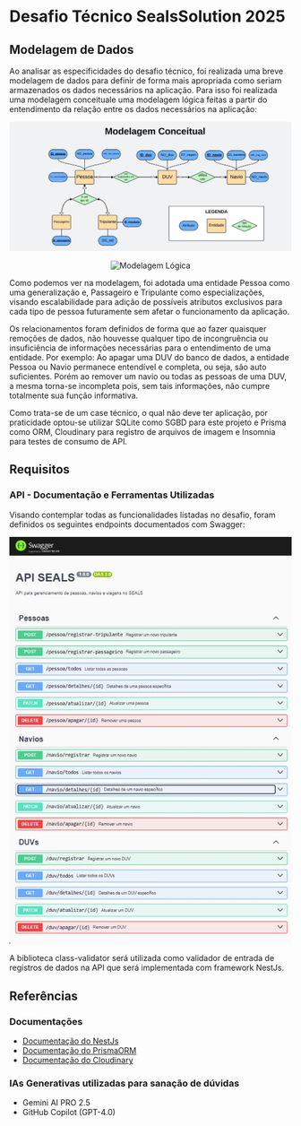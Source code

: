 # Desafio Técnico SealsSolution 2025

## Modelagem de Dados

Ao analisar as especificidades do desafio técnico, foi realizada uma breve modelagem de dados para definir de forma mais apropriada como seriam armazenados os dados necessários na aplicação. Para isso foi realizada uma modelagem conceituale uma modelagem lógica feitas a partir do entendimento da relação entre os dados necessários na aplicação: 

<p align="center">
  <img src="./arquivos%20de%20entrega/Modelagem%20Conceitual_page-0001.jpg" alt="Modelagem Conceitual">
</p>
<p align="center">
  <img src="./arquivos%20de%20entrega/Modelagem%20Lógica_page-0001.jpg" alt="Modelagem Lógica">
</p>


Como podemos ver na modelagem, foi adotada uma entidade Pessoa como uma generalização e, Passageiro e Tripulante como especializações, visando escalabilidade para adição de possíveis atributos exclusivos para cada tipo de pessoa futuramente sem afetar o funcionamento da aplicação.

Os relacionamentos foram definidos de forma que ao fazer quaisquer remoções de dados, não houvesse qualquer tipo de incongruência ou insuficiência de informações necessárias para o entendimento de uma entidade. Por exemplo: Ao apagar uma DUV do banco de dados, a entidade Pessoa ou Navio permanece entendível e completa, ou seja, são auto suficientes. Porém ao remover um navio ou todas as pessoas de uma DUV, a mesma torna-se incompleta pois, sem tais informações, não cumpre totalmente sua função informativa.

Como trata-se de um case técnico, o qual não deve ter aplicação, por praticidade optou-se utilizar SQLite como SGBD para este projeto e Prisma como ORM, Cloudinary para registro de arquivos de imagem e Insomnia para testes de consumo de API.

## Requisitos

### API - Documentação e Ferramentas Utilizadas

Visando contemplar todas as funcionalidades listadas no desafio, foram definidos os seguintes endpoints documentados com Swagger: 

<p align="center">
  <img src="./arquivos%20de%20entrega/endpoints.jpeg" alt="Endpoints">
</p>

A biblioteca class-validator será utilizada como validador de entrada de registros de dados na API que será implementada com framework NestJs.

## Referências

### Documentações

- [Documentação do NestJs](https://docs.nestjs.com/)
- [Documentação do PrismaORM](https://www.prisma.io/docs)
- [Documentação do Cloudinary](https://cloudinary.com/)

### IAs Generativas utilizadas para sanação de dúvidas

- Gemini AI PRO 2.5
- GitHub Copilot (GPT-4.0)